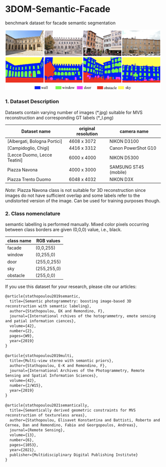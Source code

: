 # 3DOM-Semantic-Facade 
benchmark dataset for facade semantic segmentation

![3DOM Semantic Facade dataset](3DOM_benchmark.png)


### 1. Dataset Description

Datasets contain varying number of images (\*.jpg) 
suitable for MVS reconstruction and corresponding 
GT labels (\*_l.png)

|Dataset name  |  original resolution  | camera name |
|--|--|--|
| [Albergati, Bologna Portici] |4608 x 3072 |NIKON D3100|
| [Campidoglio, Chigi] |4416 x 3312 |Canon PowerShot G10|
| [Lecce Duomo, Lecce Teatini] |6000 x 4000 |NIKON D5300|
| Piazza Navona |4000 x 3000 |SAMSUNG ST45 (mobile)|
| Piazza Trento Duomo |6048 x 4032 |NIKON D3X|



*Note:* Piazza Navona class is not suitable for 3D reconstruction 
since images do not have sufficient overlap and some labels 
refer to the undistorted version of the image. 
Can be used for training purposes though. 


### 2. Class nomenclature
semantic labelling is performed manually.
Mixed color pixels occurring between class borders 
are given (0,0,0) value, i.e., black.

|class name  |  RGB values  |
|--|--|
| facade |(0,0,255) |
| window |(0,255,0) |
| door |(255,0,255) |
| sky |(255,255,0)|
| obstacle  |(255,0,0) |



If you use this dataset for your research, please cite our articles:

   
    
    @article{stathopoulou2019semantic,
      title={Semantic photogrammetry: boosting image-based 3D reconstruction with semantic labeling},
      author={Stathopoulou, EK and Remondino, F},
      journal={International rchives of the hotogrammetry, emote sensing and patial information ciences},
      volume={42},
      number={2},
      pages={W9},
      year={2019}
    }
    
    @article{stathopoulou2019multi,
      title={Multi-view stereo with semantic priors},
      author={Stathopoulou, E-K and Remondino, F},
      journal={International Archives of the Photogrammetry, Remote Sensing and Spatial Information Sciences},
      volume={42},
      number={2/W15},
      year={2019}
    }
    
    @article{stathopoulou2021semantically,
      title={Semantically derived geometric constraints for MVS reconstruction of textureless areas},
      author={Stathopoulou, Elisavet Konstantina and Battisti, Roberto and Cernea, Dan and Remondino, Fabio and Georgopoulos, Andreas},
      journal={Remote Sensing},
      volume={13},
      number={6},
      pages={1053},
      year={2021},
      publisher={Multidisciplinary Digital Publishing Institute}
    }
